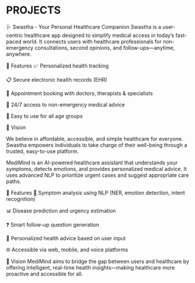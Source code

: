 # PROJECTS
🩺 Swastha - Your Personal Healthcare Companion
Swastha is a user-centric healthcare app designed to simplify medical access in today’s fast-paced world. It connects users with healthcare professionals for non-emergency consultations, second opinions, 
and follow-ups—anytime, anywhere.

🚀 Features
📈 Personalized health tracking

📋 Secure electronic health records (EHR)

📅 Appointment booking with doctors, therapists & specialists

💬 24/7 access to non-emergency medical advice

🧓 Easy to use for all age groups

🎯 Vision

We believe in affordable, accessible, and simple healthcare for everyone. Swastha empowers individuals to take charge of their well-being through a trusted, easy-to-use platform.









MediMind is an AI-powered healthcare assistant that understands your symptoms, detects emotions, and provides personalized medical advice. It uses advanced NLP to prioritize urgent cases and suggest appropriate care paths.

🚀 Features
🤖 Symptom analysis using NLP (NER, emotion detection, intent recognition)

📊 Disease prediction and urgency estimation

❓ Smart follow-up question generation

💬 Personalized health advice based on user input

🌐 Accessible via web, mobile, and voice platforms

🎯 Vision
MediMind aims to bridge the gap between users and healthcare by offering intelligent, real-time health insights—making healthcare more proactive and accessible for all.

